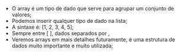 * O array é um tipo de dado que serve para agrupar um conjunto de valores; 
* Podemos inserir qualquer tipo de dado na lista; 
* A sintaxe é: [1, 2, 3, 4, 5]; 
* Sempre entre [ ], dados separados por , 
* Veremos arrays em mais detalhes futuramente, é uma estrutura de dados muito importante e muito utilizada;
